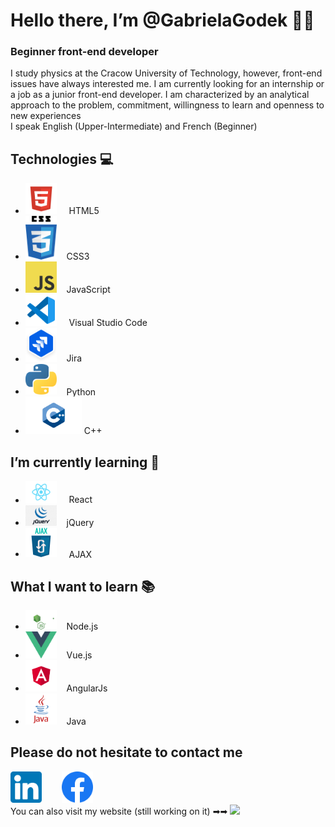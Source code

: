 # Hello there, I’m @GabrielaGodek 🖐🏻

### Beginner front-end developer 
I study physics at the Cracow University of Technology, however, front-end issues have always interested me.
I am currently looking for an internship or a job as a junior front-end developer. I am characterized by an analytical approach to the problem, commitment, willingness to learn and openness to new experiences <br/>
I speak English (Upper-Intermediate) and French (Beginner)

## Technologies 💻
- <img src="images/html.png" width="50"> &nbsp;&nbsp;&nbsp; HTML5  
- <img src="images/css.png" width="50">&nbsp;&nbsp;&nbsp; CSS3  
- <img src="images/js.png" width="50">&nbsp;&nbsp;&nbsp; JavaScript  
- <img src="images/vsc.png" width="50"> &nbsp;&nbsp;&nbsp; Visual Studio Code 
- <img src="images/jira.png" width="50">&nbsp;&nbsp;&nbsp; Jira  
- <img src="images/python.png" width="50">&nbsp;&nbsp;&nbsp; Python  
- <img src="images/cpp.png" width="90" > C++  

## I’m currently learning 📝
- <img src="images/react.png" width="50"> &nbsp;&nbsp;&nbsp; React  
- <img src="images/jquery.png" width="50">&nbsp;&nbsp;&nbsp;  jQuery  
- <img src="images/ajax.png" width="50"> &nbsp;&nbsp;&nbsp; AJAX

## What I want to learn 📚
- <img src="images/node.png" width="50">&nbsp;&nbsp;&nbsp;  Node.js
- <img src="images/vue.png" width="50">&nbsp;&nbsp;&nbsp; Vue.js
- <img src="images/angular.png" width="50">&nbsp;&nbsp;&nbsp;  AngularJs
- <img src="images/java.png" width="50">&nbsp;&nbsp;&nbsp; Java



## Please do not hesitate to contact me
<a href="https://www.linkedin.com/in/gabrielagodek/" ><img src="images/linkedin.png" width="50" ></a> &nbsp;&nbsp;&nbsp;&nbsp;&nbsp;&nbsp;
<a href="https://www.facebook.com/G0Gabis" ><img src="images/facebook.webp" width="50" ></a> <br/>
You can also visit my website (still working on it) ➡➡ <a href="gabriela-godek.pl"> <img src="images/wwww.jpeg"></a>




